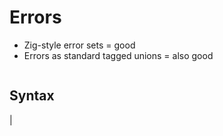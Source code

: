 # Errors

- Zig-style error sets = good
- Errors as standard tagged unions = also good

```m

```

## Syntax

| 
